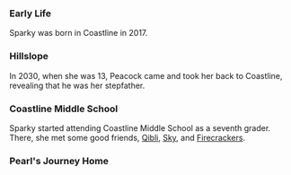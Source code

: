 ### Early Life

Sparky was born in Coastline in 2017.

### Hillslope

In 2030, when she was 13, Peacock came and took her back to Coastline, revealing that he was her stepfather.

### Coastline Middle School

Sparky started attending Coastline Middle School as a seventh grader. There, she met some good friends, [Qibli](../qibli/), [Sky](../sky/), and [Firecrackers](../firecrackers/).

### Pearl's Journey Home